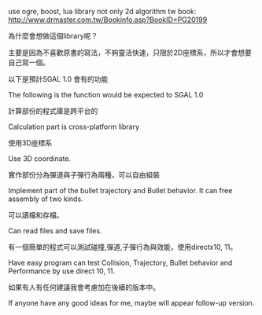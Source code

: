 use ogre, boost, lua library
not only 2d algorithm
tw book: http://www.drmaster.com.tw/Bookinfo.asp?BookID=PG20199


為什麼會想做這個library呢？

主要是因為不喜歡原書的寫法，不夠靈活快速，只限於2D座標系，所以才會想要自己寫一個。

以下是預計SGAL 1.0 會有的功能

The following is the function would be expected to SGAL 1.0

計算部份的程式庫是跨平台的

Calculation part is cross-platform library

使用3D座標系

Use 3D coordinate.

實作部份分為彈道與子彈行為兩種，可以自由組裝

Implement part of the bullet trajectory and Bullet behavior.
It can free assembly of two kinds.

可以讀檔和存檔。

Can read files and save files.

有一個簡單的程式可以測試碰撞,彈道,子彈行為與效能，使用directx10, 11。

Have easy program can test Collision, Trajectory, Bullet behavior and Performance by use direct 10, 11.

如果有人有任何建議我會考慮加在後續的版本中。

If anyone have any good ideas for me, maybe will appear follow-up version.